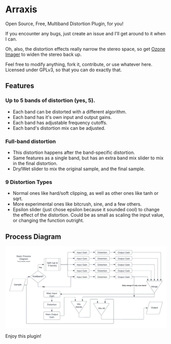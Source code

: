 # Arraxis
 Open Source, Free, Multiband Distortion Plugin, for you!

If you encounter any bugs, just create an issue and I'll get around to it when I can.

Oh, also, the distortion effects really narrow the stereo space, so get [Ozone Imager](https://www.izotope.com/en/products/ozone-imager.html) to widen the stereo back up.

Feel free to modify anything, fork it, contribute, or use whatever here. Licensed under GPLv3, so that you can do exactly that.

## Features
### Up to 5 bands of distortion (yes, 5).
- Each band can be distorted with a different algorithm.
- Each band has it's own input and output gains.
- Each band has adjustable frequency cutoffs.
- Each band's distortion mix can be adjusted.

### Full-band distortion
- This distortion happens after the band-specific distortion.
- Same features as a single band, but has an extra band mix slider to mix in the final distortion.
- Dry/Wet slider to mix the original sample, and the final sample.

### 9 Distortion Types
- Normal ones like hard/soft clipping, as well as other ones like tanh or sqrt.
- More experimental ones like bitcrush, sine, and a few others.
- Epsilon slider (just chose epsilon because it sounded cool) to change the effect of the distortion. Could be as small as scaling the input value, or changing the function outright.

## Process Diagram
![There should be a diagram here.](README-assets/processdiagram.png "Process Diagram")

Enjoy this plugin!